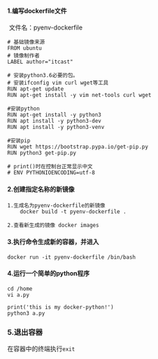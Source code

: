 #### 1.编写dockerfile文件

​	文件名：pyenv-dockerfile

```linux
# 基础镜像来源
FROM ubuntu 
# 镜像制作者
LABEL author="itcast" 

# 安装python3.6必要的包。
# 安装ifconfig vim curl wget等工具
RUN apt-get update
RUN apt-get install -y vim net-tools curl wget

#安装python
RUN apt-get install -y python3
RUN apt install -y python3-dev
RUN apt install -y python3-venv

#安装pip
RUN wget https://bootstrap.pypa.io/get-pip.py
RUN python3 get-pip.py

# print()时在控制台正常显示中文
# ENV PYTHONIOENCODING=utf-8
```

#### 2.创建指定名称的新镜像

```
1.生成名为pyenv-dockerfile的新镜像
	docker build -t pyenv-dockerfile .
	
2.查看新生成的镜像 docker images
```

#### 3.执行命令生成新的容器，并进入

```
docker run -it pyenv-dockerfile /bin/bash
```

#### 4.运行一个简单的python程序

```
cd /home
vi a.py

print('this is my docker-python!')
python3 a.py
```

### 5.退出容器

 在容器中的终端执行`exit` 